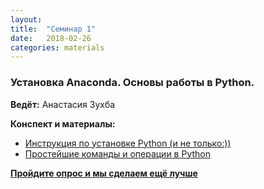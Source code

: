```yaml
---
layout: 
title:  "Семинар 1"
date:   2018-02-26
categories: materials 
---
```

### Установка Anaconda. Основы работы в Python.

**Ведёт:** Анастасия Зухба

**Конспект и материалы:**
- [Инструкция по установке Python (и не только:))](http://profitraders.com/Python/PythonIntro.html)
- [Простейшие команды и операции в Python](https://github.com/appdatascience/appdatascience.github.io/blob/master/assets/notebooks/1sem.ipynb)

[**Пройдите опрос и мы сделаем ещё лучше**](https://goo.gl/forms/wdAaVKeDcWWk5uux1)